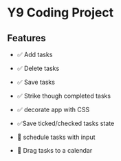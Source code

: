 # Y9 Coding Project

## Features

- ✅ Add tasks
- ✅ Delete tasks
- ✅ Save tasks
- ✅ Strike though completed tasks
- ✅ decorate app with CSS
- ✅Save ticked/checked tasks state

- 🚧 schedule tasks with input
- 🚧 Drag tasks to a calendar
